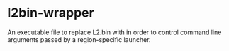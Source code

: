# l2bin-wrapper
An executable file to replace L2.bin with in order to control command line arguments passed by a region-specific launcher.
